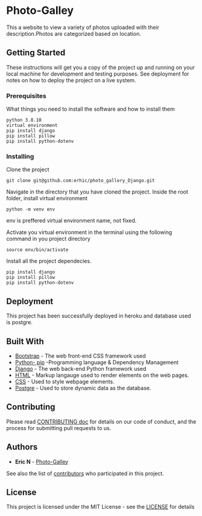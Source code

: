 # Photo-Galley

This a website to view a variety of photos  uploaded with their description.Photos are categorized based on location.

## Getting Started

These instructions will get you a copy of the project up and running on your local machine for development and testing purposes. See deployment for notes on how to deploy the project on a live system.

### Prerequisites

What things you need to install the software and how to install them

```
python 3.8.10
virtual environment 
pip install django
pip install pillow
pip install python-dotenv
```

### Installing



Clone the project
```
git clone git@github.com:erhic/photo_gallery_Django.git
 ```
Navigate in the directory that you have cloned the project.
Inside the root folder, install virtual environment 
```
python -m venv env
```
env  is preffered virtual environment name, not fixed.

Activate you virtual environment in the terminal using the following command in you project  directory

```
source env/bin/activate
```
Install all the project dependecies.
```
pip install django
pip install pillow
pip install python-dotenv
```
<!-- ## Running the tests

Explain how to run the automated tests for this system

### Break down into end to end tests

Explain what these tests test and why

```
Give an example
```

### And coding style tests

Explain what these tests test and why

```
Give an example
``` -->

## Deployment

This project has been successfully deployed in heroku and database used is postgre.

## Built With

* [Bootstrap](https://icons.getbootstrap.com/) - The web front-end CSS framework used
* [Python- pip](https://pypi.org/project/pip/) -Programming language & Dependency Management 
* [Django](https://www.djangoproject.com/) - The web back-end Python framework used
* [HTML](ttps://www.w3schools.com/html/) - Markup langauge used to render elements on the web pages.
* [CSS](https://www.w3schools.com/css/) - Used to style webpage elements.
* [Postgre](https://www.postgresql.org/developer/) - Used to store dynamic data as the database.

## Contributing

Please read [CONTRIBUTING doc](CONTRIBUTING) for details on our code of conduct, and the process for submitting pull requests to us.


## Authors

* **Eric N**  - [Photo-Galley](https://github.com/erhic/photo_gallery_Django)

See also the list of [contributors](https://github.com/erhic) who participated in this project.

## License

This project is licensed under the MIT License - see the [LICENSE](LICENSE)  for details


